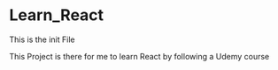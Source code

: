 # Learn_React

This is the init File

This Project is there for me to learn React by following a Udemy course